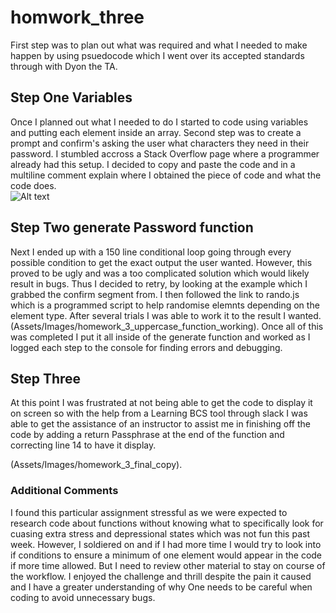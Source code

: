 # homwork_three
First step was to plan out what was required and what I needed to make happen by using psuedocode which I went  over its accepted standards through with Dyon the TA.
## Step One Variables
Once I planned out what I needed to do I started to code using variables and putting each element inside an array.
Second step was to create a prompt and confirm's asking the user what characters they need in their password.  I stumbled accross a Stack Overflow page where a programmer already had this setup.  I decided to copy and paste the code and in a multiline comment explain where I obtained the piece of code and what the code does.  
![Alt text](Assets/Images/homework_3_part_1 "Title")

## Step Two generate Password function
Next I ended up with a 150 line conditional loop going through every possible condition to get the exact output the user wanted.  However, this proved to be ugly and was a too complicated solution which would likely result in bugs.  Thus I decided to retry, by looking at the example which I grabbed the confirm segment from.  I then followed the link to rando.js which is a programmed script to help randomise elemnts depending on the element type.  After several trials I was able to work it to the result I wanted.
(Assets/Images/homework_3_uppercase_function_working).
Once all of this was completed I put it all inside of the generate function and worked as I logged each step to the console for finding errors and debugging.

## Step Three
At this point I was frustrated at not being able to get the code to display it on screen so with the help from a Learning BCS tool through slack I was able to get the assistance of an instructor to assist me in finishing off the code by adding a return Passphrase at the end of the function and correcting line 14 to have it display.  

(Assets/Images/homework_3_final_copy).

### Additional Comments
I found this particular assignment stressful as we were expected to research code about functions without knowing what to specifically look for cuasing extra stress and depressional states which was not fun this past week.  However, I soldiered on and if I had more time I would try to look into if conditions to ensure a minimum of one element would appear in the code if more time allowed.  But I need to review other material to stay on course of the workflow.  I enjoyed the challenge and thrill despite the pain it caused and I have a greater understanding of why One needs to be careful when coding to avoid unnecessary bugs.

